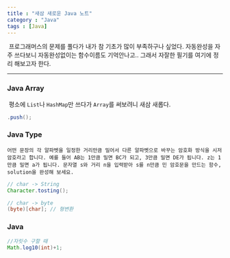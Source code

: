 ```yaml
---
title : "새삼 새로운 Java 노트"
category : "Java"
tags : [Java]
---
```


​	프로그래머스의 문제를 풀다가 내가 참 기초가 많이 부족하구나 싶었다. 자동완성을 자주 쓰다보니 자동완성없이는 함수이름도 기억안나고.. 그래서 자잘한 필기를 여기에 정리 해보고자 한다.

---

### Java Array

​	평소에 `List`나 `HashMap`만 쓰다가 `Array`를 써보려니 새삼 새롭다.



```java
.push();
```



### Java Type



```text
어떤 문장의 각 알파벳을 일정한 거리만큼 밀어서 다른 알파벳으로 바꾸는 암호화 방식을 시저 암호라고 합니다. 예를 들어 AB는 1만큼 밀면 BC가 되고, 3만큼 밀면 DE가 됩니다. z는 1만큼 밀면 a가 됩니다. 문자열 s와 거리 n을 입력받아 s를 n만큼 민 암호문을 만드는 함수, solution을 완성해 보세요.
```



```java
// char -> String
Character.tosting();

// char -> byte
(byte)[char]; // 형변환
```





### Java

```java
//자릿수 구할 때
Math.log10(int)+1;
```


